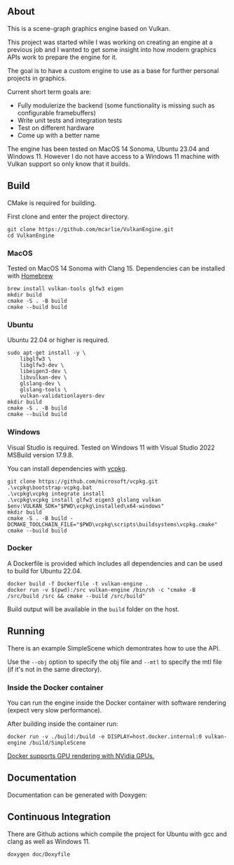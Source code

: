## About

This is a scene-graph graphics engine based on Vulkan.

This project was started while I was working on creating an engine at a previous job and I wanted to get some insight into how modern graphics APIs work to prepare the engine for it.

The goal is to have a custom engine to use as a base for further personal projects in graphics.

Current short term goals are:
* Fully modulerize the backend (some functionality is missing such as configurable framebuffers)
* Write unit tests and integration tests
* Test on different hardware
* Come up with a better name

The engine has been tested on MacOS 14 Sonoma, Ubuntu 23.04 and Windows 11. However I do not have access to a Windows 11 machine with Vulkan support so only know that it builds.

## Build

CMake is required for building.

First clone and enter the project directory.

```
git clone https://github.com/mcarlie/VulkanEngine.git
cd VulkanEngine
```

### MacOS
Tested on MacOS 14 Sonoma with Clang 15. Dependencies can be installed with [Homebrew](https://brew.sh/)

```
brew install vulkan-tools glfw3 eigen
mkdir build
cmake -S . -B build
cmake --build build
```

### Ubuntu
Ubuntu 22.04 or higher is required.

```
sudo apt-get install -y \
    libglfw3 \
    libglfw3-dev \
    libeigen3-dev \
    libvulkan-dev \
    glslang-dev \
    glslang-tools \
    vulkan-validationlayers-dev
mkdir build
cmake -S . -B build
cmake --build build
```

### Windows
Visual Studio is required. Tested on Windows 11 with Visual Studio 2022 MSBuild version 17.9.8.

You can install dependencies with [vcpkg](https://vcpkg.io).

```
git clone https://github.com/microsoft/vcpkg.git
.\vcpkg\bootstrap-vcpkg.bat
.\vcpkg\vcpkg integrate install
.\vcpkg\vcpkg install glfw3 eigen3 glslang vulkan
$env:VULKAN_SDK="$PWD\vcpkg\installed\x64-windows"
mkdir build
cmake -S . -B build -DCMAKE_TOOLCHAIN_FILE="$PWD\vcpkg\scripts\buildsystems\vcpkg.cmake"
cmake --build build
```

### Docker
A Dockerfile is provided which includes all dependencies and can be used to build for Ubuntu 22.04.

```
docker build -f Dockerfile -t vulkan-engine .
docker run -v $(pwd):/src vulkan-engine /bin/sh -c "cmake -B /src/build /src && cmake --build /src/build"
```

Build output will be available in the `build` folder on the host.

## Running
There is an example SimpleScene which demontrates how to use the API.

Use the `--obj` option to specify the obj file and `--mtl` to specify the mtl file (if it's not in the same directory).

### Inside the Docker container
You can run the engine inside the Docker container with software rendering (expect very slow performance).

After building inside the container run:
```
docker run -v ./build:/build -e DISPLAY=host.docker.internal:0 vulkan-engine /build/SimpleScene
```

[Docker supports GPU rendering with NVidia GPUs.](https://docs.docker.com/config/containers/resource_constraints/#expose-gpus-for-use)

## Documentation
Documentation can be generated with Doxygen:

## Continuous Integration
There are Github actions which compile the project for Ubuntu with gcc and clang as well as Windows 11.

```
doxygen doc/Doxyfile
```
